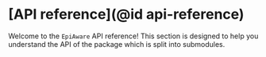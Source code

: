 # [API reference](@id api-reference)

Welcome to the `EpiAware` API reference! This section is designed to help you understand the API of the package which is split into submodules.

